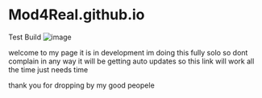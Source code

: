 # Mod4Real.github.io
Test Build
![image](https://github.com/Mod4Real/Mod4Real.github.io/assets/134821089/cce4bb22-c2f9-44b9-a96e-2c33f6c1a8d7)

welcome to my page it is in development im doing this fully solo so dont complain in any way it will be getting auto updates so this link will work all the time just needs time 

thank you for dropping by my good peopele 
